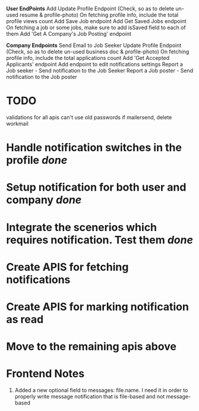 **User EndPoints**
Add Update Profile Endpoint (Check, so as to delete un-used resume & profile-photo)
On fetching profile info, include the total profile views count
Add Save Job endpoint
Add Get Saved Jobs endpoint
On fetching a job or some jobs, make sure to add isSaved field to each of them
Add 'Get A Company's Job Posting' endpoint

**Company Endpoints**
Send Email to Job Seeker
Update Profile Endpoint (Check, so as to delete un-used business doc & profile-photo)
On fetching profile info, include the total applications count
Add 'Get Accepted Applicants' endpoint
Add endpoint to edit notifications settings
Report a Job seeker - Send notification to the Job Seeker
Report a Job poster - Send notification to the Job poster

# TODO

validations for all apis
can't use old passwords
if mailersend, delete workmail

# Handle notification switches in the profile _done_

# Setup notification for both user and company _done_

# Integrate the scenerios which requires notification. Test them _done_

# Create APIS for fetching notifications

# Create APIS for marking notification as read

# Move to the remaining apis above


# Frontend Notes

1.  Added a new optional field to messages: file.name. I need it in order to properly write message notification that is file-based and not message-based
